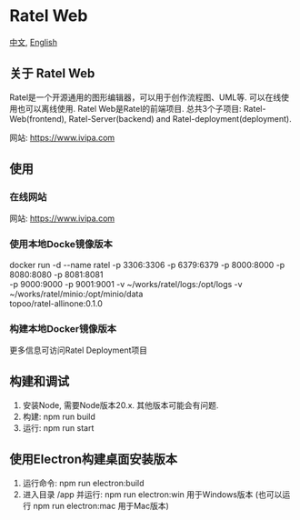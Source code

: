 # Ratel Web

[中文](README-CN.md), [English](README.md)

## 关于 Ratel Web

Ratel是一个开源通用的图形编辑器，可以用于创作流程图、UML等. 可以在线使用也可以离线使用.
Ratel Web是Ratel的前端项目. 总共3个子项目: Ratel-Web(frontend), Ratel-Server(backend) and Ratel-deployment(deployment).

网站: <https://www.ivipa.com>

## 使用

### 在线网站

网站: <https://www.ivipa.com>

### 使用本地Docke镜像版本

docker run -d --name ratel -p 3306:3306 -p 6379:6379 -p 8000:8000 -p 8080:8080 -p 8081:8081 \
    -p 9000:9000 -p 9001:9001 -v ~/works/ratel/logs:/opt/logs -v ~/works/ratel/minio:/opt/minio/data \
    topoo/ratel-allinone:0.1.0

### 构建本地Docker镜像版本

更多信息可访问Ratel Deployment项目

## 构建和调试

1. 安装Node, 需要Node版本20.x. 其他版本可能会有问题.
2. 构建: npm run build
3. 运行: npm run start

## 使用Electron构建桌面安装版本

1. 运行命令: npm run electron:build
2. 进入目录 /app 并运行: npm run electron:win 用于Windows版本 (也可以运行 npm run electron:mac 用于Mac版本)

